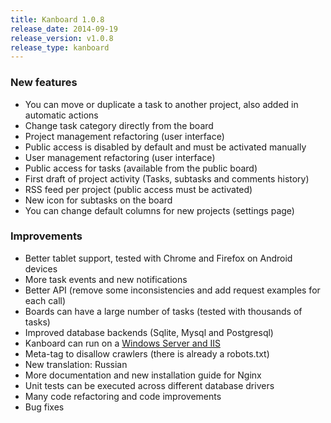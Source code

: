 ```yaml
---
title: Kanboard 1.0.8
release_date: 2014-09-19
release_version: v1.0.8
release_type: kanboard
---
```


### New features

- You can move or duplicate a task to another project, also added in automatic actions
- Change task category directly from the board
- Project management refactoring (user interface)
- Public access is disabled by default and must be activated manually
- User management refactoring (user interface)
- Public access for tasks (available from the public board)
- First draft of project activity (Tasks, subtasks and comments history)
- RSS feed per project (public access must be activated)
- New icon for subtasks on the board
- You can change default columns for new projects (settings page)

### Improvements

- Better tablet support, tested with Chrome and Firefox on Android devices
- More task events and new notifications
- Better API (remove some inconsistencies and add request examples for each call)
- Boards can have a large number of tasks (tested with thousands of tasks)
- Improved database backends (Sqlite, Mysql and Postgresql)
- Kanboard can run on a [Windows Server and IIS](https://docs.kanboard.org/v1/admin/windows/)
- Meta-tag to disallow crawlers (there is already a robots.txt)
- New translation: Russian
- More documentation and new installation guide for Nginx
- Unit tests can be executed across different database drivers
- Many code refactoring and code improvements
- Bug fixes
